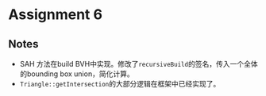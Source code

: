 # Assignment 6

## Notes

* SAH 方法在build BVH中实现。修改了`recursiveBuild`的签名，传入一个全体的bounding box union，简化计算。
* `Triangle::getIntersection`的大部分逻辑在框架中已经实现了。
